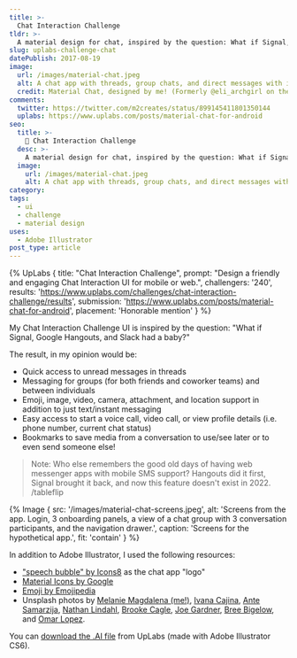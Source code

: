 ```yaml
---
title: >-
  Chat Interaction Challenge
tldr: >-
  A material design for chat, inspired by the question: What if Signal, Google Hangouts, and Slack had a baby?
slug: uplabs-challenge-chat
datePublish: 2017-08-19
image:
  url: /images/material-chat.jpeg
  alt: A chat app with threads, group chats, and direct messages with implied web and SMS support.
  credit: Material Chat, designed by me! (Formerly @eli_archgirl on the interwebs.)
comments:
  twitter: https://twitter.com/m2creates/status/899145411801350144
  uplabs: https://www.uplabs.com/posts/material-chat-for-android
seo:
  title: >-
    💬 Chat Interaction Challenge
  desc: >-
    A material design for chat, inspired by the question: What if Signal, Google Hangouts, and Slack had a baby?
  image:
    url: /images/material-chat.jpeg
    alt: A chat app with threads, group chats, and direct messages with implied web and SMS support.
category:
tags:
  - ui
  - challenge
  - material design
uses:
  - Adobe Illustrator
post_type: article
---
```


{% UpLabs { title: "Chat Interaction Challenge", prompt: "Design a friendly and engaging Chat Interaction UI for mobile or web.", challengers: '240', results: 'https://www.uplabs.com/challenges/chat-interaction-challenge/results', submission: 'https://www.uplabs.com/posts/material-chat-for-android', placement: 'Honorable mention' } %}

My Chat Interaction Challenge UI is inspired by the question: "What if Signal, Google Hangouts, and Slack had a baby?"

The result, in my opinion would be:

- Quick access to unread messages in threads
- Messaging for groups (for both friends and coworker teams) and between individuals
- Emoji, image, video, camera, attachment, and location support in addition to just text/instant messaging
- Easy access to start a voice call, video call, or view profile details (i.e. phone number, current chat status)
- Bookmarks to save media from a conversation to use/see later or to even send someone else!

> Note: Who else remembers the good old days of having web messenger apps with mobile SMS support? Hangouts did it first, Signal brought it back, and now this feature doesn't exist in 2022. /tableflip

{% Image {
  src: '/images/material-chat-screens.jpeg',
  alt: 'Screens from the app. Login, 3 onboarding panels, a view of a chat group with 3 conversation participants, and the navigation drawer.',
  caption: 'Screens for the hypothetical app.',
  fit: 'contain'
} %}

In addition to Adobe Illustrator, I used the following resources:

- ["speech bubble" by Icons8](https://icons8.com/icon/42245/speech-bubble) as the chat app "logo"
- [Material Icons by Google](https://m1.material.io/resources/sticker-sheets-icons.html#sticker-sheets-icons-product-icons)
- [Emoji by Emojipedia](https://emojipedia.org/google/)
- Unsplash photos by [Melanie Magdalena (me!)](https://unsplash.com/photos/KpBAYMNf9Tw), [Ivana Cajina](https://unsplash.com/photos/_7LbC5J-jw4), [Ante Samarzija](https://unsplash.com/@antesamarzija), [Nathan Lindahl](https://web.archive.org/web/20170709221430/https://unsplash.com/photos/9CmeP_E4NRg), [Brooke Cagle](https://unsplash.com/photos/7iTE5rhI6lc), [Joe Gardner](https://web.archive.org/web/20170703053416/https://unsplash.com/photos/fdVz5ylhg4I), [Bree Bigelow](https://unsplash.com/photos/9pv2NMKmP7w), and [Omar Lopez](https://unsplash.com/photos/e5pqjD85NRg).

You can [download the .AI file](https://www.uplabs.com/posts/material-chat-for-android) from UpLabs (made with Adobe Illustrator CS6).
